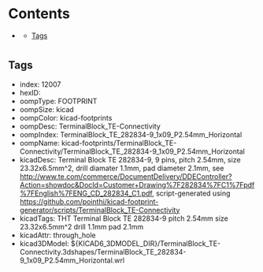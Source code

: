 



Contents
========

* [](#)
	* [Tags](#tags)

# 

## Tags

- index: 12007
- hexID: 
- oompType: FOOTPRINT
- oompSize: kicad
- oompColor: kicad-footprints
- oompDesc: TerminalBlock_TE-Connectivity
- oompIndex: TerminalBlock_TE_282834-9_1x09_P2.54mm_Horizontal
- oompName: kicad-footprints/TerminalBlock_TE-Connectivity/TerminalBlock_TE_282834-9_1x09_P2.54mm_Horizontal
- kicadDesc: Terminal Block TE 282834-9, 9 pins, pitch 2.54mm, size 23.32x6.5mm^2, drill diamater 1.1mm, pad diameter 2.1mm, see http://www.te.com/commerce/DocumentDelivery/DDEController?Action=showdoc&DocId=Customer+Drawing%7F282834%7FC1%7Fpdf%7FEnglish%7FENG_CD_282834_C1.pdf, script-generated using https://github.com/pointhi/kicad-footprint-generator/scripts/TerminalBlock_TE-Connectivity
- kicadTags: THT Terminal Block TE 282834-9 pitch 2.54mm size 23.32x6.5mm^2 drill 1.1mm pad 2.1mm
- kicadAttr: through_hole
- kicad3DModel: ${KICAD6_3DMODEL_DIR}/TerminalBlock_TE-Connectivity.3dshapes/TerminalBlock_TE_282834-9_1x09_P2.54mm_Horizontal.wrl
